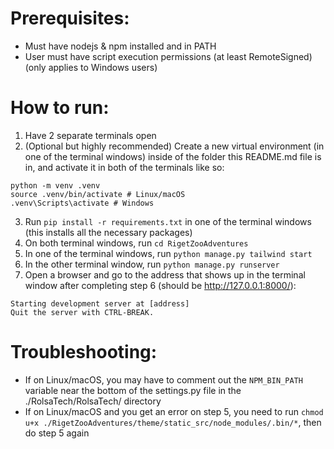 # Prerequisites:
- Must have nodejs & npm installed and in PATH
- User must have script execution permissions (at least RemoteSigned) (only applies to Windows users)


# How to run:
1. Have 2 separate terminals open
2. (Optional but highly recommended) Create a new virtual environment (in one of the terminal windows) inside of the folder this README.md file is in, and activate it in both of the terminals like so:
```
python -m venv .venv
source .venv/bin/activate # Linux/macOS
.venv\Scripts\activate # Windows
```
3. Run `pip install -r requirements.txt` in one of the terminal windows (this installs all the necessary packages)
4. On both terminal windows, run `cd RigetZooAdventures`
5. In one of the terminal windows, run `python manage.py tailwind start`
6. In the other terminal window, run `python manage.py runserver`
7. Open a browser and go to the address that shows up in the terminal window after completing step 6 (should be http://127.0.0.1:8000/):
```
Starting development server at [address]
Quit the server with CTRL-BREAK.
```


# Troubleshooting:
- If on Linux/macOS, you may have to comment out the `NPM_BIN_PATH` variable near the bottom of the settings.py file in the ./RolsaTech/RolsaTech/ directory
- If on Linux/macOS and you get an error on step 5, you need to run `chmod u+x ./RigetZooAdventures/theme/static_src/node_modules/.bin/*`, then do step 5 again

